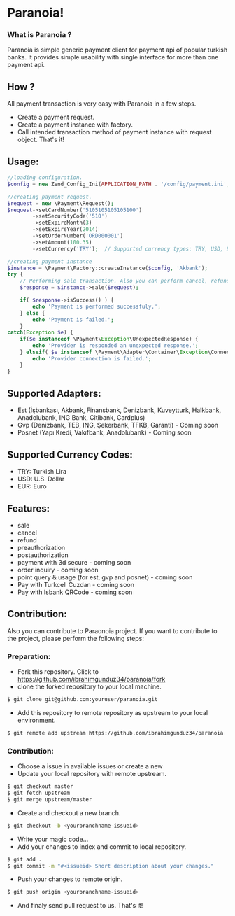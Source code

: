 # Paranoia!
### What is Paranoia ?
Paranoia is simple generic payment client for payment api of popular turkish banks. It provides simple usability 
with single interface for more than one payment api.

## How ?
All payment transaction is very easy with Paranoia in a few steps.
- Create a payment request.
- Create a payment instance with factory.
- Call intended transaction method of payment instance with request object.
That's it!

## Usage:
```php
//loading configuration.
$config = new Zend_Config_Ini(APPLICATION_PATH . '/config/payment.ini', APPLICATION_ENV);

//creating payment request.
$request = new \Payment\Request();
$request->setCardNumber('5105105105105100')
        ->setSecurityCode('510')
        ->setExpireMonth(3)
        ->setExpireYear(2014)
        ->setOrderNumber('ORD000001')
        ->setAmount(100.35)
        ->setCurrency('TRY');  // Supported currency types: TRY, USD, EUR

//creating payment instance
$instance = \Payment\Factory::createInstance($config, 'Akbank');
try {
    // Performing sale transaction. Also you can perform cancel, refund and inquiry transaction.
    $response = $instance->sale($request);

    if( $response->isSuccess() ) {
        echo 'Payment is performed successfuly.';   
    } else {
        echo 'Payment is failed.';
    }
catch(Exception $e) {
    if($e instanceof \Payment\Exception\UnexpectedResponse) {
        echo 'Provider is responded an unexpected response.';
    } elseif( $e instanceof \Payment\Adapter\Container\Exception\ConnectionFailed ) {
        echo 'Provider connection is failed.';
    }
}
```

## Supported Adapters:
- Est (İşbankası, Akbank, Finansbank, Denizbank, Kuveytturk, Halkbank, Anadolubank, ING Bank, Citibank, Cardplus)
- Gvp (Denizbank, TEB, ING, Şekerbank, TFKB, Garanti)  - Coming soon
- Posnet  (Yapı Kredi, Vakıfbank, Anadolubank) - Coming soon

## Supported Currency Codes:
- TRY: Turkish Lira
- USD: U.S. Dollar
- EUR: Euro

## Features:
- sale
- cancel
- refund
- preauthorization
- postauthorization
- payment with 3d secure - coming soon
- order inquiry - coming soon
- point query & usage (for est, gvp and posnet) - coming soon
- Pay with Turkcell Cuzdan - coming soon
- Pay with Isbank QRCode - coming soon

## Contribution:
Also you can contribute to Paraonoia project. If you want to contribute to the project, please perform the following
steps:
### Preparation:
- Fork this repository. Click to
  https://github.com/ibrahimgunduz34/paranoia/fork
- clone the forked repository to your local machine.  

```sh
$ git clone git@github.com:youruser/paranoia.git
```

- Add this repository to remote repository as upstream to your local environment.  

```sh
$ git remote add upstream https://github.com/ibrahimgunduz34/paranoia
```

### Contribution:
- Choose a issue in available issues or create a new
- Update your local repository with remote upstream.  

```sh
$ git checkout master
$ git fetch upstream
$ git merge upstream/master
```

- Create and checkout a new branch.  

```sh
$ git checkout -b <yourbranchname-issueid>
```

- Write your magic code...
- Add your changes to index and commit to local repository.  

```sh
$ git add .
$ git commit -m "#<issueid> Short description about your changes."
```

- Push your changes to remote origin.  

```sh
$ git push origin <yourbranchname-issueid>
```

- And finaly send pull request to us. That's it!  

